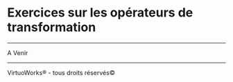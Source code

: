 # Exercices sur les opérateurs de transformation

---

A Venir

---

VirtuoWorks® - tous droits réservés©